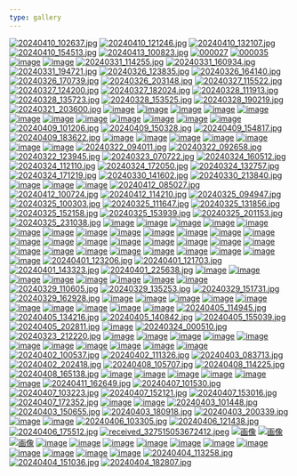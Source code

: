 ```yaml
---
type: gallery
---
```

[![20240410_102637.jpg](https://github.com/devhou-se/www-jp/assets/12438044/1b0f37f4-44cd-41a7-9695-b80c7aee1c9f)](/354)
[![20240410_121246.jpg](https://github.com/devhou-se/www-jp/assets/12438044/e88ac13b-fdad-4b40-91c8-afe58c3ef7b5)](/354)
[![20240410_132107.jpg](https://github.com/devhou-se/www-jp/assets/12438044/ddf8f1f0-f1cb-45d4-9232-9f22cb2c270b)](/354)
[![20240410_154513.jpg](https://github.com/devhou-se/www-jp/assets/12438044/562b485d-c39a-4d5a-81bb-af9a7b57bceb)](/354)
[![20240413_100823.jpg](https://github.com/devhou-se/www-jp/assets/12438044/28095afc-b0f2-4b25-bc30-2b79f3a6b9da)](/365)
[![000027](https://github.com/devhou-se/www-jp/assets/5674656/b552fc9a-d036-4e42-bd62-e17e42b54d21)](/85)
[![000035](https://github.com/devhou-se/www-jp/assets/5674656/492a8139-dfc5-466b-8adf-19a35a9b3363)](/85)
[![image](https://github.com/devhou-se/www-jp/assets/5674656/405439c7-7b96-4691-802e-5a9fa1728341)](/147)
[![image](https://github.com/devhou-se/www-jp/assets/5674656/b9c090ba-f7e4-4e0e-b693-3022641e84c4)](/147)
[![20240331_114255.jpg](https://github.com/devhou-se/www-jp/assets/12438044/1429df17-f4c1-4b5a-b60a-bbd416e37cd6)](/280)
[![20240331_160934.jpg](https://github.com/devhou-se/www-jp/assets/12438044/e07ef3b8-5191-436a-92ea-d0a938df3a46)](/280)
[![20240331_194721.jpg](https://github.com/devhou-se/www-jp/assets/12438044/b10aeb24-5991-41e3-bb7c-b87655e99dde)](/280)
[![20240326_123835.jpg](https://github.com/devhou-se/www-jp/assets/12438044/e600dc12-c4c4-4279-a772-62c45aacb115)](/194)
[![20240326_164140.jpg](https://github.com/devhou-se/www-jp/assets/12438044/fea457bc-fa6b-4890-b89c-5d4d28ff368b)](/194)
[![20240326_170739.jpg](https://github.com/devhou-se/www-jp/assets/12438044/101853fa-2aac-4efb-9988-7991dfa79473)](/194)
[![20240326_203148.jpg](https://github.com/devhou-se/www-jp/assets/12438044/2a595b77-3c17-459e-a2ab-8b1166f15a94)](/194)
[![20240327_115522.jpg](https://github.com/devhou-se/www-jp/assets/12438044/69634a35-cb38-476a-a07f-8c1c1c485efc)](/194)
[![20240327_124200.jpg](https://github.com/devhou-se/www-jp/assets/12438044/5e2f19d4-996b-4742-9cd5-c2d0529913fe)](/194)
[![20240327_182024.jpg](https://github.com/devhou-se/www-jp/assets/12438044/86087fc6-b591-47e1-8eec-5861420fba52)](/219)
[![20240328_111913.jpg](https://github.com/devhou-se/www-jp/assets/12438044/1b0552b2-76d0-49e6-9b63-56d6fe7b610c)](/219)
[![20240328_135723.jpg](https://github.com/devhou-se/www-jp/assets/12438044/2495f7a0-fe79-4806-aafa-fe2ce0410ade)](/219)
[![20240328_153525.jpg](https://github.com/devhou-se/www-jp/assets/12438044/b0201a70-fe65-4cd1-9fd6-5c6b68d3deae)](/219)
[![20240328_190219.jpg](https://github.com/devhou-se/www-jp/assets/12438044/013e2dea-da87-40da-b64d-bb2b9ebf6e3c)](/219)
[![20240321_203600.jpg](https://github.com/devhou-se/www-jp/assets/12438044/a93f673d-0fcc-4adc-963e-64c6d382383b)](/96)
[![image](https://github.com/devhou-se/www-jp/assets/5674656/8b760e2a-0a96-4ede-8299-4e8b3e9fd13f)](/183)
[![image](https://github.com/devhou-se/www-jp/assets/5674656/fa4e708d-1464-4d0e-bc4b-d7505f65a95e)](/183)
[![image](https://github.com/devhou-se/www-jp/assets/5674656/3b744414-659c-4177-ac9e-d99d7e020587)](/183)
[![image](https://github.com/devhou-se/www-jp/assets/5674656/ee0af5b2-2045-40f5-b07e-86b2f862c29a)](/183)
[![image](https://github.com/devhou-se/www-jp/assets/5674656/675e97e3-a5c7-4387-a7f4-61516f46f3d6)](/183)
[![image](https://github.com/devhou-se/www-jp/assets/5674656/307a7763-6f28-48d9-bf9d-e2ebc4016945)](/343)
[![image](https://github.com/devhou-se/www-jp/assets/5674656/4006dd15-c1e6-4e6a-9f45-99cfe4452159)](/343)
[![image](https://github.com/devhou-se/www-jp/assets/5674656/4c9bbe30-4200-46c7-9e1c-cc2dca1cfc4d)](/343)
[![image](https://github.com/devhou-se/www-jp/assets/5674656/3aadc654-8818-4001-a013-e1d74443f87b)](/343)
[![image](https://github.com/devhou-se/www-jp/assets/5674656/ed7eb815-c096-4e31-bf72-21aed1a12ec2)](/343)
[![image](https://github.com/devhou-se/www-jp/assets/5674656/c259e145-73c0-4c3a-8e06-bf5b768bddee)](/343)
[![image](https://github.com/devhou-se/www-jp/assets/5674656/e65eb963-ac2a-4b99-8c54-fd4a4ef98405)](/343)
[![20240409_101206.jpg](https://github.com/devhou-se/www-jp/assets/12438044/16429419-020d-485a-bb9a-10ead73fe615)](/350)
[![20240409_150328.jpg](https://github.com/devhou-se/www-jp/assets/12438044/df02f938-21b2-433e-8a71-859c5930be33)](/350)
[![20240409_154817.jpg](https://github.com/devhou-se/www-jp/assets/12438044/462d6c59-1888-4180-a223-4cdc08554c17)](/350)
[![20240409_183622.jpg](https://github.com/devhou-se/www-jp/assets/12438044/71edd9cd-00b9-4f5b-af01-1237b57e136d)](/350)
[![image](https://github.com/devhou-se/www-jp/assets/164986372/51eca8bc-edad-4b65-bcb5-dabdd973bf67)](/275)
[![image](https://github.com/devhou-se/www-jp/assets/164986372/e3fad5ad-53c7-4e77-af17-ae1bd505bdff)](/275)
[![image](https://github.com/devhou-se/www-jp/assets/164986372/c6c304dc-0bee-4ac5-a1b8-613df2ae2285)](/275)
[![image](https://github.com/devhou-se/www-jp/assets/5674656/17d8c3f0-b189-48ce-b214-135ee6426b7e)](/203)
[![image](https://github.com/devhou-se/www-jp/assets/5674656/5396bd36-1c29-4278-a05f-4f8c39f99faa)](/203)
[![image](https://github.com/devhou-se/www-jp/assets/5674656/fd413fc5-179e-42db-bd63-bc85bcf723fd)](/203)
[![image](https://github.com/devhou-se/www-jp/assets/5674656/7c062c5d-a2e3-4a00-b2cd-71aa66a79377)](/203)
[![20240322_094011.jpg](https://github.com/devhou-se/www-jp/assets/12438044/d7dbd6fa-ca9d-4692-b9d1-7faf77f3fa6e)](/100)
[![20240322_092658.jpg](https://github.com/devhou-se/www-jp/assets/12438044/2e6419e0-a429-446c-8a79-e0a047c2ccfd)](/100)
[![20240322_123945.jpg](https://github.com/devhou-se/www-jp/assets/12438044/9e07a860-f2a0-4f91-8a35-b3a696bb27e6)](/100)
[![20240323_070722.jpg](https://github.com/devhou-se/www-jp/assets/12438044/e3762b70-2b51-4505-90e7-cfee78ee6411)](/100)
[![20240324_160512.jpg](https://github.com/devhou-se/www-jp/assets/12438044/8e882a23-8135-4c48-8042-eb0b872407cc)](/151)
[![20240324_112110.jpg](https://github.com/devhou-se/www-jp/assets/12438044/e96847a6-e58a-4646-9625-d0a7188aa4df)](/151)
[![20240324_172050.jpg](https://github.com/devhou-se/www-jp/assets/12438044/6926f070-1e8c-4e9c-b818-996153a6daaf)](/151)
[![20240324_132757.jpg](https://github.com/devhou-se/www-jp/assets/12438044/0c1b7274-33c7-4615-ac3b-e98d46f4ca95)](/151)
[![20240324_171219.jpg](https://github.com/devhou-se/www-jp/assets/12438044/56f5095b-5caa-4bd0-932c-bd579e2129db)](/151)
[![20240330_141602.jpg](https://github.com/devhou-se/www-jp/assets/12438044/8b5880b9-3a07-490e-aac7-9d87dc1374d5)](/258)
[![20240330_213840.jpg](https://github.com/devhou-se/www-jp/assets/12438044/0e6f26db-3b40-4e4a-816c-af815b6772a2)](/258)
[![image](https://github.com/devhou-se/www-jp/assets/5674656/e609bcc8-f1d7-4e1f-9ce6-300bea2d2015)](/103)
[![image](https://github.com/devhou-se/www-jp/assets/5674656/adb39286-d102-4b5a-9c39-0f4d23ee4db0)](/103)
[![image](https://github.com/devhou-se/www-jp/assets/5674656/ea1daca5-a7a5-400d-81c0-cf42178f781e)](/103)
[![20240412_085027.jpg](https://github.com/devhou-se/www-jp/assets/12438044/b4c52b9d-c7fb-43d5-9f67-fe0525a946aa)](/361)
[![20240412_100724.jpg](https://github.com/devhou-se/www-jp/assets/12438044/05fb6879-e5f5-4f25-aee4-93ae4d74e898)](/361)
[![20240412_114210.jpg](https://github.com/devhou-se/www-jp/assets/12438044/bf3eefcb-f1a8-4926-9317-b47012e0e31b)](/361)
[![20240325_094947.jpg](https://github.com/devhou-se/www-jp/assets/12438044/08d258fa-7dc4-4b7b-98a0-3c0f07d1d03e)](/176)
[![20240325_100303.jpg](https://github.com/devhou-se/www-jp/assets/12438044/3a2aca80-91be-4c73-9805-f978c20feef0)](/176)
[![20240325_111647.jpg](https://github.com/devhou-se/www-jp/assets/12438044/ad35f2f3-4586-4370-afb2-215f0045d959)](/176)
[![20240325_131856.jpg](https://github.com/devhou-se/www-jp/assets/12438044/bd48e66f-610a-4ff3-9c5b-4e462fe9698f)](/176)
[![20240325_152158.jpg](https://github.com/devhou-se/www-jp/assets/12438044/a44f6dfd-9744-4e86-984a-0c44cfeaef78)](/176)
[![20240325_153939.jpg](https://github.com/devhou-se/www-jp/assets/12438044/2e75166b-1f9d-4b30-bd47-cb9569b8b2b7)](/176)
[![20240325_201153.jpg](https://github.com/devhou-se/www-jp/assets/12438044/0e95086c-a2b3-4cab-b296-6c93aa32826a)](/176)
[![20240325_231038.jpg](https://github.com/devhou-se/www-jp/assets/12438044/803aaa63-7cd3-402b-9377-962887ae0fd5)](/176)
[![image](https://github.com/devhou-se/www-jp/assets/61171623/c7e1dce6-66ab-4a30-b6ae-574360bffa9d)](/223)
[![image](https://github.com/devhou-se/www-jp/assets/61171623/9a5069df-9ab9-4e51-a791-980920a027bb)](/223)
[![image](https://github.com/devhou-se/www-jp/assets/61171623/7d3c6b3b-e1e8-4916-b805-a36d37553a1c)](/223)
[![image](https://github.com/devhou-se/www-jp/assets/61171623/591e2f3f-57f0-47f5-a062-c964121bbfc2)](/223)
[![image](https://github.com/devhou-se/www-jp/assets/5674656/5081aa89-7e39-4dfe-8061-44da3dce3a40)](/367)
[![image](https://github.com/devhou-se/www-jp/assets/5674656/06d52e3b-d101-4fb7-8dbe-6b300e23cb02)](/367)
[![image](https://github.com/devhou-se/www-jp/assets/5674656/92e98a5c-6a37-4c1f-aa80-f48334fa818c)](/367)
[![image](https://github.com/devhou-se/www-jp/assets/5674656/7a068fb2-9e0f-4f96-bd4a-d0a85dee8c0f)](/367)
[![image](https://github.com/devhou-se/www-jp/assets/5674656/a159fcfc-e952-4ec1-bd15-06d6c589afab)](/367)
[![image](https://github.com/devhou-se/www-jp/assets/5674656/519cd6f5-be44-4092-b4a6-cd65e220c154)](/367)
[![image](https://github.com/devhou-se/www-jp/assets/5674656/2070ab32-f7f0-411a-8369-c3d9005b8019)](/367)
[![image](https://github.com/devhou-se/www-jp/assets/5674656/1478a7d9-a360-4c18-8798-28b849df810c)](/367)
[![image](https://github.com/devhou-se/www-jp/assets/5674656/00340740-bc0c-4444-8ee7-828428f05e90)](/367)
[![image](https://github.com/devhou-se/www-jp/assets/5674656/384c2b73-c863-4111-8fef-10eedb6d6e05)](/367)
[![image](https://github.com/devhou-se/www-jp/assets/5674656/31e028b1-c28d-4c79-b13a-f138bae26720)](/367)
[![image](https://github.com/devhou-se/www-jp/assets/5674656/b08e3af0-eff8-4aed-a170-9467dfcc64e7)](/367)
[![image](https://github.com/devhou-se/www-jp/assets/5674656/6e317a2e-1bdd-41f9-9066-adb418143d2b)](/367)
[![image](https://github.com/devhou-se/www-jp/assets/5674656/51fc9eb9-f0d3-4be7-807e-2b12833d6e1b)](/367)
[![image](https://github.com/devhou-se/www-jp/assets/5674656/7f3695b2-d9ca-44b0-ae11-4d3476ec8b1b)](/367)
[![image](https://github.com/devhou-se/www-jp/assets/5674656/66ada0f2-e34b-496d-90b2-e16db87ab92a)](/367)
[![image](https://github.com/devhou-se/www-jp/assets/5674656/7deac8d3-8c50-4bb3-ba1e-bd79ce8cb2e7)](/367)
[![image](https://github.com/devhou-se/www-jp/assets/5674656/1f82a9d2-b5cf-4329-9da0-01518223d3db)](/367)
[![image](https://github.com/devhou-se/www-jp/assets/5674656/1aa8a91d-1313-4af4-82eb-02b5b20fc70e)](/329)
[![image](https://github.com/devhou-se/www-jp/assets/5674656/9d4456db-2881-4724-ae2b-e2feb8804e58)](/329)
[![image](https://github.com/devhou-se/www-jp/assets/5674656/84fa5f5d-0b75-4841-be0d-257e683eaddb)](/329)
[![image](https://github.com/devhou-se/www-jp/assets/5674656/719d856d-826f-48a1-87b0-ac218c241f8f)](/329)
[![image](https://github.com/devhou-se/www-jp/assets/5674656/a01071c1-f22a-4f5c-a34d-cb070783f455)](/329)
[![image](https://github.com/devhou-se/www-jp/assets/1495031/1f94f854-64f9-4492-ba45-f1cd66be4c3d)](/210)
[![image](https://github.com/devhou-se/www-jp/assets/1495031/c1706f61-6f12-4b1c-bb26-813d332b10c2)](/210)
[![image](https://github.com/devhou-se/www-jp/assets/1495031/35affe2c-1822-40fb-8d03-7b0fc38e9fc9)](/210)
[![20240401_123206.jpg](https://github.com/devhou-se/www-jp/assets/12438044/3b3b71ee-6ed5-4e42-acc3-ae4893245b52)](/298)
[![20240401_121703.jpg](https://github.com/devhou-se/www-jp/assets/12438044/d91482b5-1eae-4271-ba4d-88f7cc3bf299)](/298)
[![20240401_143323.jpg](https://github.com/devhou-se/www-jp/assets/12438044/7c224d03-c2c5-491a-90dc-64da7074c9c4)](/298)
[![20240401_225638.jpg](https://github.com/devhou-se/www-jp/assets/12438044/d058b5da-2353-4653-bb82-a7d7bb759f24)](/298)
[![image](https://github.com/devhou-se/www-jp/assets/5674656/9df5eb32-44dd-4098-a6ec-c8059d705d30)](/249)
[![image](https://github.com/devhou-se/www-jp/assets/5674656/17dd4b2d-d1dc-41d5-8510-a1ed3dbc185c)](/249)
[![image](https://github.com/devhou-se/www-jp/assets/5674656/f872a745-8e3d-47c1-b6aa-8d66049b68e1)](/249)
[![image](https://github.com/devhou-se/www-jp/assets/5674656/0c75d866-7c11-4aec-90bf-765dcdcfb2b7)](/249)
[![image](https://github.com/devhou-se/www-jp/assets/5674656/39b3d69d-42b4-4a2f-9cd0-327762b9a771)](/249)
[![image](https://github.com/devhou-se/www-jp/assets/5674656/6263922d-8f8f-4918-a2a1-5a3d2f545f3e)](/249)
[![image](https://github.com/devhou-se/www-jp/assets/5674656/07a98178-9333-40cb-884c-acee03662751)](/249)
[![image](https://github.com/devhou-se/www-jp/assets/5674656/547b3638-55da-4f81-8783-c34191e50b9a)](/249)
[![20240329_110605.jpg](https://github.com/devhou-se/www-jp/assets/12438044/1b3e43e1-b623-4ba9-a4a4-b98c4d0d757a)](/241)
[![20240329_135253.jpg](https://github.com/devhou-se/www-jp/assets/12438044/17657746-9658-40f5-a811-ac48407230ff)](/241)
[![20240329_151731.jpg](https://github.com/devhou-se/www-jp/assets/12438044/ef2267a7-0a8b-459d-896f-0ce96c6cb30d)](/241)
[![20240329_162928.jpg](https://github.com/devhou-se/www-jp/assets/12438044/4d300138-4d5f-45f4-8400-67efb2858280)](/241)
[![image](https://github.com/devhou-se/www-jp/assets/5674656/1598d534-e24c-4d1b-8638-051cf998441f)](/222)
[![image](https://github.com/devhou-se/www-jp/assets/5674656/d5854fad-fec9-46ab-8bee-e18e37c8a44e)](/222)
[![image](https://github.com/devhou-se/www-jp/assets/5674656/83ceb321-093a-460f-a0b1-38ddb6159c18)](/222)
[![image](https://github.com/devhou-se/www-jp/assets/5674656/11939a50-2e21-45fb-8265-3e98f5a9a770)](/222)
[![image](https://github.com/devhou-se/www-jp/assets/164986372/433570f7-6b4f-4875-ae43-60e4de93da06)](/186)
[![image](https://github.com/devhou-se/www-jp/assets/164986372/85f1ef54-bea5-4205-b34c-e189ff91514c)](/186)
[![image](https://github.com/devhou-se/www-jp/assets/164986372/67ad0d01-9797-4596-86af-13b49d9ce1a3)](/186)
[![image](https://github.com/devhou-se/www-jp/assets/5674656/e875c225-2ce3-44de-8133-912cd2b91544)](/122)
[![image](https://github.com/devhou-se/www-jp/assets/5674656/60107372-b22e-4833-bed6-1ea6c7c12449)](/122)
[![image](https://github.com/devhou-se/www-jp/assets/5674656/f5bdc187-e061-471b-b1cb-fa3faee8a923)](/122)
[![20240405_114945.jpg](https://github.com/devhou-se/www-jp/assets/12438044/4d5937ba-0ba7-4fcb-acd9-ff88d5e350e4)](/332)
[![20240405_134216.jpg](https://github.com/devhou-se/www-jp/assets/12438044/cdfa6ee7-a3e2-4430-a174-f550b059328d)](/332)
[![20240405_140842.jpg](https://github.com/devhou-se/www-jp/assets/12438044/d2ee033e-5d9e-467f-808c-99ea81895cea)](/332)
[![20240405_155039.jpg](https://github.com/devhou-se/www-jp/assets/12438044/2791db9e-7a7e-4a81-8189-d1eb631649ed)](/332)
[![20240405_202811.jpg](https://github.com/devhou-se/www-jp/assets/12438044/743887e0-cc5c-4f73-b4d9-6062bc711c19)](/332)
[![image](https://github.com/devhou-se/www-jp/assets/5674656/73e223a1-6f79-4520-aee6-03470f7e12ed)](/267)
[![20240324_000510.jpg](https://github.com/devhou-se/www-jp/assets/12438044/81046260-721d-4a70-9261-8c493c737642)](/118)
[![20240323_212220.jpg](https://github.com/devhou-se/www-jp/assets/12438044/a541f124-00b0-46b2-84e9-04ec91bf7208)](/118)
[![image](https://github.com/devhou-se/www-jp/assets/164986372/ffd3c794-fce1-4da1-81cd-1e3b57fa495c)](/255)
[![image](https://github.com/devhou-se/www-jp/assets/164986372/8043bdf2-6ff8-4ed2-971f-51a683186d0f)](/255)
[![image](https://github.com/devhou-se/www-jp/assets/164986372/17098402-3e54-4be7-ab44-463e3e358649)](/255)
[![image](https://github.com/devhou-se/www-jp/assets/164986372/8e5621c8-74ae-4bf5-8822-0a43dfe88bf5)](/255)
[![image](https://github.com/devhou-se/www-jp/assets/5674656/7ad5d2fa-4988-4fb8-a83a-4732f8f3a6c6)](/293)
[![image](https://github.com/devhou-se/www-jp/assets/5674656/0a0c039a-57fe-46e7-a033-c4ef3b983134)](/293)
[![image](https://github.com/devhou-se/www-jp/assets/5674656/8e8f1480-7482-435e-8b2a-305f6ff680d7)](/293)
[![image](https://github.com/devhou-se/www-jp/assets/61171623/83529684-5303-4ee0-805a-51df456fb500)](/260)
[![image](https://github.com/devhou-se/www-jp/assets/61171623/01b9b26a-7868-41c6-ad80-650b0547ab4f)](/260)
[![image](https://github.com/devhou-se/www-jp/assets/61171623/61655ac1-339c-400a-a37a-bdde2c5f34f6)](/260)
[![image](https://github.com/devhou-se/www-jp/assets/61171623/7afac3f9-ef72-4a39-bf2f-ecbcf67a3f39)](/260)
[![20240402_100537.jpg](https://github.com/devhou-se/www-jp/assets/12438044/a8c1661d-6a29-4aeb-93f4-8e49b037c465)](/307)
[![20240402_111326.jpg](https://github.com/devhou-se/www-jp/assets/12438044/a9db69ec-92c2-4df5-b9b7-4f6f6c5b569f)](/307)
[![20240403_083713.jpg](https://github.com/devhou-se/www-jp/assets/12438044/67e3d2df-8b76-42aa-8158-0bcf850b6487)](/307)
[![20240402_202418.jpg](https://github.com/devhou-se/www-jp/assets/12438044/0651e751-43e7-4c42-acd6-e5a5f620622a)](/307)
[![20240408_105707.jpg](https://github.com/devhou-se/www-jp/assets/12438044/1a58fe29-9c18-41ff-9d1a-52a9d4bfe466)](/346)
[![20240408_114225.jpg](https://github.com/devhou-se/www-jp/assets/12438044/531438b1-7ac7-42df-b0b6-0103b760dba2)](/346)
[![20240408_165138.jpg](https://github.com/devhou-se/www-jp/assets/12438044/cd321a11-0e7f-441f-a918-5555486a3e43)](/346)
[![image](https://github.com/devhou-se/www-jp/assets/61171623/70356b86-83e2-42a6-9f97-ce028c743950)](/301)
[![image](https://github.com/devhou-se/www-jp/assets/61171623/db7eec2c-8b2b-410c-b202-01f2b30e426e)](/301)
[![image](https://github.com/devhou-se/www-jp/assets/61171623/bee724c7-4b4a-45fc-a2d0-c6445ccb6af6)](/301)
[![image](https://github.com/devhou-se/www-jp/assets/164986372/442407a6-555d-4e53-aaa2-c763956cd271)](/196)
[![image](https://github.com/devhou-se/www-jp/assets/164986372/63adff69-321d-4c16-8c85-9af7e09b949e)](/196)
[![image](https://github.com/devhou-se/www-jp/assets/164986372/41e23dc2-2363-4554-b9d3-634710f9323e)](/196)
[![20240411_162649.jpg](https://github.com/devhou-se/www-jp/assets/12438044/0c061aab-a611-4917-8722-a91645b7cf4b)](/357)
[![20240407_101530.jpg](https://github.com/devhou-se/www-jp/assets/12438044/b2177776-9227-4ca5-b224-9a5a9d8bffb9)](/339)
[![20240407_103223.jpg](https://github.com/devhou-se/www-jp/assets/12438044/e3348e01-0565-4e74-aad7-5980e45f5663)](/339)
[![20240407_152121.jpg](https://github.com/devhou-se/www-jp/assets/12438044/54705acd-9c2a-4d34-aa11-27734d053e0e)](/339)
[![20240407_153016.jpg](https://github.com/devhou-se/www-jp/assets/12438044/a193dc82-2a74-4a00-9db8-51c404d8fc22)](/339)
[![20240407_172352.jpg](https://github.com/devhou-se/www-jp/assets/12438044/8a5f5bd0-3431-4225-85c9-6c911b8e5dab)](/339)
[![image](https://github.com/devhou-se/www-jp/assets/1495031/ee2dc3e3-68a9-44ab-87b8-cce47bf03013)](/304)
[![image](https://github.com/devhou-se/www-jp/assets/1495031/72bed86a-3a7f-4e30-97df-0394ea38e417)](/304)
[![20240403_101448.jpg](https://github.com/devhou-se/www-jp/assets/12438044/de31d2a4-fe24-405e-9719-9ea4034d3e96)](/316)
[![20240403_150655.jpg](https://github.com/devhou-se/www-jp/assets/12438044/f1637748-3276-4b1c-939c-6b17ab614a62)](/316)
[![20240403_180918.jpg](https://github.com/devhou-se/www-jp/assets/12438044/106067cb-0e3f-4625-97fe-35fd87f8bff6)](/316)
[![20240403_200339.jpg](https://github.com/devhou-se/www-jp/assets/12438044/b48271b9-0955-4655-9fcd-15a32e4bba98)](/316)
[![image](https://github.com/devhou-se/www-jp/assets/1495031/71964323-7cb1-44b0-84da-a4067598a52d)](/111)
[![image](https://github.com/devhou-se/www-jp/assets/1495031/e37f29ee-421b-44d2-9a02-9696e82436e0)](/111)
[![20240406_103305.jpg](https://github.com/devhou-se/www-jp/assets/12438044/a5683b88-caa5-4758-ba4d-12773b26cb5a)](/335)
[![20240406_121438.jpg](https://github.com/devhou-se/www-jp/assets/12438044/2df0efe5-8b0b-4dc7-b432-d97502fc49bd)](/335)
[![20240406_175512.jpg](https://github.com/devhou-se/www-jp/assets/12438044/5341b83b-cb63-4bfc-9e4b-eb1ffcc19bd6)](/335)
[![received_327515053672412.jpeg](https://github.com/devhou-se/www-jp/assets/12438044/9a4a1dbc-046e-4e42-b1d9-8c1f8558323c)](/335)
[![画像](https://github.com/devhou-se/www-jp/assets/61171623/26d7b5b6-9564-4628-b92a-668dcd281226)](/231)
[![画像](https://github.com/devhou-se/www-jp/assets/61171623/51d0ce90-386a-41a2-a628-0c23883ae99f)](/231)
[![画像](https://github.com/devhou-se/www-jp/assets/61171623/3bbd0efc-6d1e-4de1-87b6-a6651de6777c)](/231)
[![image](https://github.com/devhou-se/www-jp/assets/1495031/d937603e-cc36-4dd5-80a6-6c0cf047d6d0)](/270)
[![image](https://github.com/devhou-se/www-jp/assets/1495031/c87ff89e-cc8f-4c79-98e9-bcd7f7f832a3)](/270)
[![image](https://github.com/devhou-se/www-jp/assets/1495031/858cb3cd-dcec-412c-be1a-4fb3c1421c0f)](/270)
[![image](https://github.com/devhou-se/www-jp/assets/61171623/3d44f6f5-6753-446b-83ad-15770ba53762)](/285)
[![image](https://github.com/devhou-se/www-jp/assets/61171623/7de12c06-646d-498c-89d4-c69a55451445)](/285)
[![image](https://github.com/devhou-se/www-jp/assets/61171623/5fd26904-7f60-4699-875c-44290f96f7ef)](/285)
[![image](https://github.com/devhou-se/www-jp/assets/5674656/8c7ea4ee-fa2e-432a-b520-7b1a3339d73e)](/170)
[![image](https://github.com/devhou-se/www-jp/assets/5674656/b2c62e97-32fe-4344-8af1-7bf9f0609760)](/170)
[![image](https://github.com/devhou-se/www-jp/assets/5674656/f8501942-ecae-48b8-9a64-d6eb6caa8dfe)](/170)
[![image](https://github.com/devhou-se/www-jp/assets/5674656/34344e02-1fb0-4673-999e-bc4de32cd688)](/170)
[![image](https://github.com/devhou-se/www-jp/assets/5674656/3dac97a7-553e-4864-b6fd-9761246ee4b7)](/170)
[![20240404_113258.jpg](https://github.com/devhou-se/www-jp/assets/12438044/171cfeef-116b-4c2b-8ece-ed18c0fae5b6)](/326)
[![20240404_151036.jpg](https://github.com/devhou-se/www-jp/assets/12438044/73d37676-2988-4c97-abf6-d78cfd610c0d)](/326)
[![20240404_182807.jpg](https://github.com/devhou-se/www-jp/assets/12438044/6f4ccab3-f49f-4d15-9c4b-934d747b4525)](/326)
